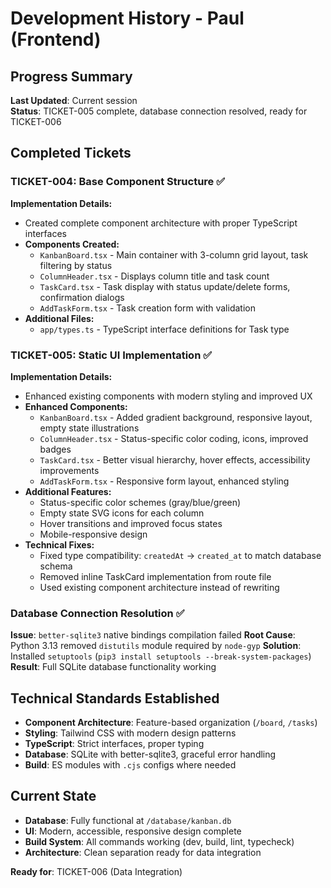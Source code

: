 # Development History - Paul (Frontend)

## Progress Summary
**Last Updated**: Current session  
**Status**: TICKET-005 complete, database connection resolved, ready for TICKET-006

## Completed Tickets

### TICKET-004: Base Component Structure ✅
**Implementation Details:**
- Created complete component architecture with proper TypeScript interfaces
- **Components Created:**
  - `KanbanBoard.tsx` - Main container with 3-column grid layout, task filtering by status
  - `ColumnHeader.tsx` - Displays column title and task count
  - `TaskCard.tsx` - Task display with status update/delete forms, confirmation dialogs
  - `AddTaskForm.tsx` - Task creation form with validation
- **Additional Files:**
  - `app/types.ts` - TypeScript interface definitions for Task type

### TICKET-005: Static UI Implementation ✅
**Implementation Details:**
- Enhanced existing components with modern styling and improved UX
- **Enhanced Components:**
  - `KanbanBoard.tsx` - Added gradient background, responsive layout, empty state illustrations
  - `ColumnHeader.tsx` - Status-specific color coding, icons, improved badges
  - `TaskCard.tsx` - Better visual hierarchy, hover effects, accessibility improvements
  - `AddTaskForm.tsx` - Responsive form layout, enhanced styling
- **Additional Features:**
  - Status-specific color schemes (gray/blue/green)
  - Empty state SVG icons for each column
  - Hover transitions and improved focus states
  - Mobile-responsive design
- **Technical Fixes:**
  - Fixed type compatibility: `createdAt` → `created_at` to match database schema
  - Removed inline TaskCard implementation from route file
  - Used existing component architecture instead of rewriting

### Database Connection Resolution ✅
**Issue**: `better-sqlite3` native bindings compilation failed
**Root Cause**: Python 3.13 removed `distutils` module required by `node-gyp`
**Solution**: Installed `setuptools` (`pip3 install setuptools --break-system-packages`)
**Result**: Full SQLite database functionality working

## Technical Standards Established
- **Component Architecture**: Feature-based organization (`/board`, `/tasks`)
- **Styling**: Tailwind CSS with modern design patterns
- **TypeScript**: Strict interfaces, proper typing
- **Database**: SQLite with better-sqlite3, graceful error handling
- **Build**: ES modules with `.cjs` configs where needed

## Current State
- **Database**: Fully functional at `/database/kanban.db`
- **UI**: Modern, accessible, responsive design complete
- **Build System**: All commands working (dev, build, lint, typecheck)
- **Architecture**: Clean separation ready for data integration

**Ready for**: TICKET-006 (Data Integration)